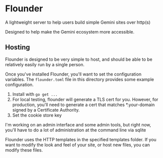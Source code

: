 # Flounder

A lightweight server to help users build simple Gemini sites over http(s)

Designed to help make the Gemini ecosystem more accessible.

## Hosting

Flounder is designed to be very simple to host, and should be able to be relatively easily run by a single person.

Once you've installed Flounder, you'll want to set the configuration variables. The `flounder.toml` file in this directory provides some example configuration.

1. Install with `go get ...`
2. For local testing, flounder will generate a TLS cert for you. However, for production, you'll need to generate a cert that matches \*.your-domain signed by a Certificate Authority.
3. Set the cookie store key

I'm working on an admin interface and some admin tools, but right now, you'll have to do a lot of administration at the command line via sqlite

Flounder uses the HTTP templates in the specified templates folder. If you want to modify the look and feel of your site, or host new files, you can modify these files.


